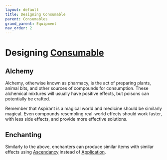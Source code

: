 ```yaml
---
layout: default
title: Designing Consumable
parent: Consumables
grand_parent: Equipment
nav_order: 2
---
```


# Designing [Consumable](Game/Core/Consumable)

## Alchemy

Alchemy, otherwise known as pharmacy, is the act of preparing plants, animal bits, and other sources of compounds for consumption. These alchemical mixtures will usually have positive effects, but poisons can potentially be crafted.

Remember that Aspirant is a magical world and medicine should be similarly magical. Even compounds resembling real-world effects should work faster, with less side effects, and provide more effective solutions.

## Enchanting

Similarly to the above, enchanters can produce similar items with similar effects using [Ascendancy](Game/Core/Intuition#Ascendancy) instead of [Application](Core/Intelligence#Application).
